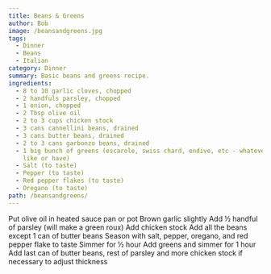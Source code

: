 ```yaml
---
title: Beans & Greens
author: Bob
image: /beansandgreens.jpg
tags:
  - Dinner
  - Beans
  - Italian
category: Dinner
summary: Basic beans and greens recipe.
ingredients:
  - 8 to 10 garlic cloves, chopped
  - 2 handfuls parsley, chopped
  - 1 onion, chopped
  - 2 Tbsp olive oil
  - 2 to 3 cups chicken stock
  - 3 cans cannellini beans, drained
  - 3 cans butter beans, drained
  - 2 to 3 cans garbonzo beans, drained
  - 1 big bunch of greens (escarole, swiss chard, endive, etc - whatever you
    like or have)
  - Salt (to taste)
  - Pepper (to taste)
  - Red pepper flakes (to taste)
  - Oregano (to taste)
path: /beansandgreens/
---
```

Put olive oil in heated sauce pan or pot Brown garlic slightly
Add ½ handful of parsley (will make a green roux)
Add chicken stock
Add all the beans except 1 can of butter beans
Season with salt, pepper, oregano, and red pepper flake to taste
Simmer for ½ hour
Add greens and simmer for 1 hour
Add last can of butter beans, rest of parsley and more chicken stock if necessary to adjust thickness